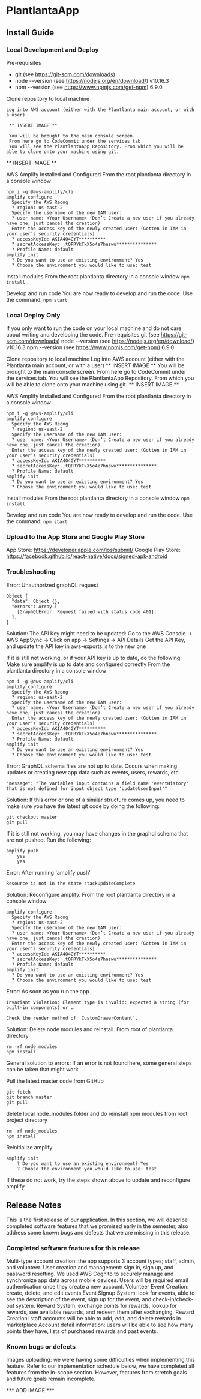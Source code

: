 # PlantlantaApp

## Install Guide

### Local Development and Deploy
Pre-requisites
- git (see https://git-scm.com/downloads)
- node --version (see https://nodejs.org/en/download/)
  v10.16.3
- npm --version (see https://www.npmjs.com/get-npm)
  6.9.0

Clone repository to local machine
	
	Log into AWS account (either with the Plantlanta main account, or with a user)
  
 	 ** INSERT IMAGE **
  
 	 You will be brought to the main console screen.
 	 From here go to CodeCommit under the services tab.
 	 You will see the PlantlantaApp Repository. From which you will be able to clone onto your machine using git.
  
  ** INSERT IMAGE **

AWS Amplify Installed and Configured
  From the root plantlanta directory in a console window
  ```
  npm i -g @aws-amplify/cli
  amplify configure
    Specify the AWS Reong
    ? region: us-east-2
    Specify the username of the new IAM user:
    ? user name: <Your Username> (Don’t Create a new user if you already have one, just cancel the creation)
    Enter the access key of the newly created user: (Gotten in IAM in your user’s security credentials)
    ? accessKeyId: AKIA4O4GYT**********
    ? secretAccessKey: ;tQFRYkTkX5o4e7hnswu***************
    ? Profile Name: default
  amplify init
    ? Do you want to use an existing environment? Yes
    ? Choose the environment you would like to use: test
  ```

Install modules
  From the root plantlanta directory in a console window
  ``` npm install ```

Develop and run code
  You are now ready to develop and run the code. Use the command:
  ```npm start```

### Local Deploy Only
If you only want to run the code on your local machine and do not care about writing and developing the code.
Pre-requisites
  git (see https://git-scm.com/downloads)
  node --version (see https://nodejs.org/en/download/)
  v10.16.3
  npm --version (see https://www.npmjs.com/get-npm)
  6.9.0

Clone repository to local machine
  Log into AWS account (either with the Plantlanta main account, or with a user)
  ** INSERT IMAGE **
  You will be brought to the main console screen.
  From here go to CodeCommit under the services tab.
  You will see the PlantlantaApp Repository. From which you will be able to clone onto your machine using git.
  ** INSERT IMAGE **

AWS Amplify Installed and Configured
  From the root plantlanta directory in a console window
  ```
  npm i -g @aws-amplify/cli
  amplify configure
    Specify the AWS Reong
    ? region: us-east-2
    Specify the username of the new IAM user:
    ? user name: <Your Username> (Don’t Create a new user if you already have one, just cancel the creation)
    Enter the access key of the newly created user: (Gotten in IAM in your user’s security credentials)
    ? accessKeyId: AKIA4O4GYT**********
    ? secretAccessKey: ;tQFRYkTkX5o4e7hnswu***************
    ? Profile Name: default
  amplify init
    ? Do you want to use an existing environment? Yes
    ? Choose the environment you would like to use: test
  ```

Install modules
  From the root plantlanta directory in a console window
  ``` npm install ```

Develop and run code
  You are now ready to develop and run the code. Use the command:
  ```npm start```

### Upload to the App Store and Google Play Store
App Store: https://developer.apple.com/ios/submit/
Google Play Store: https://facebook.github.io/react-native/docs/signed-apk-android

### Troubleshooting
Error: Unauthorized graphQL request
```
Object {
  "data": Object {},
  "errors": Array [
    [GraphQLError: Request failed with status code 401],
  ],
}
```

Solution:
  The API Key might need to be updated:
  Go to the AWS Console → AWS AppSync → Click on app → Settings → API Details
  Get the API Key, and update the API key in aws-exports.js to the new one

  If it is still not working, or if your API key is up to date, do the following:
  Make sure amplify is up to date and configured correctly
  From the plantlanta directory in a console window

  ```
  npm i -g @aws-amplify/cli
  amplify configure
    Specify the AWS Reong
    ? region: us-east-2
    Specify the username of the new IAM user:
    ? user name: <Your Username> (Don’t Create a new user if you already have one, just cancel the creation)
    Enter the access key of the newly created user: (Gotten in IAM in your user’s security credentials)
    ? accessKeyId: AKIA4O4GYT**********
    ? secretAccessKey: ;tQFRYkTkX5o4e7hnswu***************
    ? Profile Name: default
  amplify init
    ? Do you want to use an existing environment? Yes
    ? Choose the environment you would like to use: test
  ```
 
Error: GraphQL schema files are not up to date. Occurs when making updates or creating new app data such as events, users, rewards, etc. 
```
"message": "The variables input contains a field name 'eventHistory' that is not defined for input object type 'UpdateUserInput'"
```

Solution:
  If this error or one of a similar structure comes up, you need to make sure you have the latest git code by doing   the following:
  ```
  git checkout master
  git pull
  ```
  If it is still not working, you may have changes in the graphql schema that are not pushed. Run the following:
  ```
  amplify push
      yes
      yes
  ```

Error: After running 'amplify push'
```
Resource is not in the state stackUpdateComplete
```

Solution:
  Reconfigure amplify. From the root plantlanta directory in a console window
  ```
  amplify configure
    Specify the AWS Reong
    ? region: us-east-2
    Specify the username of the new IAM user:
    ? user name: <Your Username> (Don’t Create a new user if you already have one, just cancel the creation)
    Enter the access key of the newly created user: (Gotten in IAM in your user’s security credentials)
    ? accessKeyId: AKIA4O4GYT**********
    ? secretAccessKey: ;tQFRYkTkX5o4e7hnswu***************
    ? Profile Name: default
  amplify init
    ? Do you want to use an existing environment? Yes
    ? Choose the environment you would like to use: test
  ```

Error: As soon as you run the app
```
Invariant Violation: Element type is invalid: expected à string (for built-in components) or …

Check the render method of 'CustomDrawerContent'.
```

Solution:
  Delete node modules and reinstall. From root of plantlanta directory
  ```
  rm -rf node_modules
  npm install
  ```
  
  
General solution to errors:
  If an error is not found here, some general steps can be taken that might work
  
  Pull the latest master code from GitHub
  ```
  git fetch
  git branch master
  git pull
  ```
  
  delete local node_modules folder and do reinstall npm modules
  from root project directory
  ```
  rm -rf node_modules
  npm install
  ```
 
  Reinitialize amplify
  ```
  amplify init
	  ? Do you want to use an existing environment? Yes
	  ? Choose the environment you would like to use: test
  ```
  If these do not work, try the steps shown above to update and reconfigure amplify

## Release Notes
This is the first release of our application. In this section, we will describe completed software features that we promised early in the semester, also address some known bugs and defects that we are missing in this release.

### Completed software features for this release
Multi-type account creation: the app supports 3 account types; staff, admin, and volunteer. 
User creation and management: sign in, sign up, and password resetting. We used AWS Cognito to securely manage and synchronize app data across mobile devices. Users will be required email authentication once they create a new account.
Volunteer Event Creation: create, delete, and edit events 
Event Signup System: look for events, able to see the description of the event, sign up for the event, and check-in/check-out system.
Reward System: exchange points for rewards, lookup for rewards, see available rewards, and redeem them after exchanging. 
Reward Creation: staff accounts will be able to add, edit, and delete rewards in marketplace 
Account detail information: users will be able to see how many points they have, lists of purchased rewards and past events.
### Known bugs or defects
Images uploading: we were having some difficulties when implementing this feature. 
Refer to our implementation schedule below, we have completed all features from the in-scope section. However, features from stretch goals and future goals remain incomplete.

*** ADD IMAGE ***

